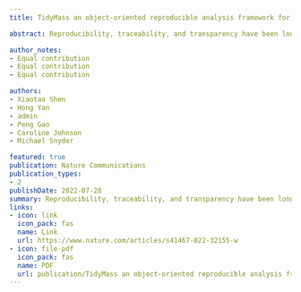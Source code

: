```yaml
---
title: TidyMass an object-oriented reproducible analysis framework for LC–MS data

abstract: Reproducibility, traceability, and transparency have been long-standing issues for metabolomics data analysis. Multiple tools have been developed, but limitations still exist. Here, we present the tidyMass project (https://www.tidymass.org/), a comprehensive R-based computational framework that can achieve the traceable, shareable, and reproducible workflow needs of data processing and analysis for LC-MS-based untargeted metabolomics. TidyMass is an ecosystem of R packages that share an underlying design philosophy, grammar, and data structure, which provides a comprehensive, reproducible, and object-oriented computational framework. The modular architecture makes tidyMass a highly flexible and extensible tool, which other users can improve and integrate with other tools to customize their own pipeline.

author_notes:
- Equal contribution
- Equal contribution
- Equal contribution

authors:
- Xiaotao Shen
- Hong Yan
- admin
- Peng Gao
- Caroline Johnson
- Michael Snyder

featured: true
publication: Nature Communications
publication_types:
- 2
publishDate: 2022-07-28
summary: Reproducibility, traceability, and transparency have been long-standing issues for metabolomics data analysis. Multiple tools have been developed, but limitations still exist. Here, we present the tidyMass project (https://www.tidymass.org/), a comprehensive R-based computational framework that can achieve the traceable, shareable, and reproducible workflow needs of data processing and analysis for LC-MS-based untargeted metabolomics. TidyMass is an ecosystem of R packages that share an underlying design philosophy, grammar, and data structure, which provides a comprehensive, reproducible, and object-oriented computational framework. The modular architecture makes tidyMass a highly flexible and extensible tool, which other users can improve and integrate with other tools to customize their own pipeline.
links:
- icon: link
  icon_pack: fas
  name: Link
  url: https://www.nature.com/articles/s41467-022-32155-w
- icon: file-pdf
  icon_pack: fas
  name: PDF
  url: publication/TidyMass an object-oriented reproducible analysis framework for LC–MS data.pdf
---
```

